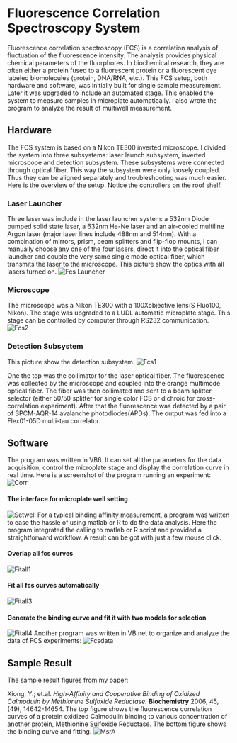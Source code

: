 # Fluorescence Correlation Spectroscopy System
Fluorescence correlation spectroscopy (FCS)  is a correlation analysis of fluctuation of the fluorescence intensity. The analysis provides physical chemical parameters of the fluorphores. 
In biochemical research, they are often either a protein fused to a fluorescent protein or a fluorescent dye labeled biomolecules (protein, DNA/RNA, etc.). This FCS setup, both hardware and software, was initially built for single sample measurement. Later it was upgraded to include an automated stage. This enabled the system to measure samples in microplate automatically. 
I also wrote the program to analyze the result of multiwell measurement.
## Hardware
The FCS system is based on a Nikon TE300 inverted microscope. I divided the system into three subsystems: laser launch subsystem, inverted microscope and detection subsystem. These subsystems were connected through optical fiber. This way the subsystem were only loosely coupled. Thus they can be aligned separately and troubleshooting was much easier. Here is the overview of the setup. Notice 
the controllers on the roof shelf.

### Laser Launcher
Three laser was include in the laser launcher system: a 532nm Diode pumped solid state laser, a 632nm He-Ne laser and an air-cooled multiline Argon laser (major laser lines include 488nm and 514nm). With a combination of mirrors, prism, beam splitters and flip-flop mounts, I can manually choose any one of the four lasers, direct it into the optical fiber launcher and couple the very same single mode
optical fiber, which transmits the laser to the microscope. This picture show the optics with all lasers turned on.
![Fcs Launcher](instruments/fcs-launcher.JPG)

### Microscope
The microscope was a Nikon TE300 with a 100Xobjective lens(S Fluo100, Nikon). The stage was upgraded to a LUDL automatic microplate stage. This stage can be controlled by computer through RS232 communication.
![Fcs2](instruments/fcs2.JPG)

### Detection Subsystem
This picture show the detection subsystem.
![Fcs1](instruments/fcs1.JPG)

One the top was the collimator for the laser optical fiber. The fluorescence was collected by the microscope and coupled into the orange multimode optical fiber. The fiber was then collimated and sent to a beam splitter selector (either 50/50 splitter for single color FCS or dichroic for cross-correlation experiment). After that the fluorescence was detected by a pair of SPCM-AQR-14 avalanche photodiodes(APDs). The output was fed into a Flex01-05D multi-tau correlator.

## Software
The program was written in VB6. It can set all the parameters for the data acquisition, control the microplate stage and display the correlation curve in real time. Here is a screenshot of the program running an experiment:
![Corr](images/corr.PNG)

#### The interface for microplate well setting.
![Setwell](images/setwell.PNG)
For a typical binding affinity measurement, a program was written to ease the hassle of using matlab or R to do the data analysis. Here the program integrated the calling to matlab or R script and  provided a straightforward workflow. A result can be got with just a few mouse click.

#### Overlap all fcs curves
![Fitall1](images/fitall1.PNG)

#### Fit all fcs curves automatically
![Fitall3](images/fitall3.PNG)

#### Generate the binding curve and fit it with two models for selection
![Fitall4](images/fitall4.PNG)
Another program was written in VB.net to organize and analyze the data of FCS experiments:
![Fcsdata](images/fcsdata.PNG)

## Sample Result
The sample result figures from my paper:

Xiong, Y.; et.al. *High-Affinity and Cooperative Binding of Oxidized Calmodulin by Methionine Sulfoxide Reductase.* **Biochemistry** 2006, 45, (49), 14642-14654.
The top figure shows the fluorescence correlation curves of a protein oxidized Calmodulin binding to various concentration of another protein, Methionine Sulfoxide Reductase. The bottom figure shows the binding curve and fitting. 
![MsrA](figs/msrA.png)
